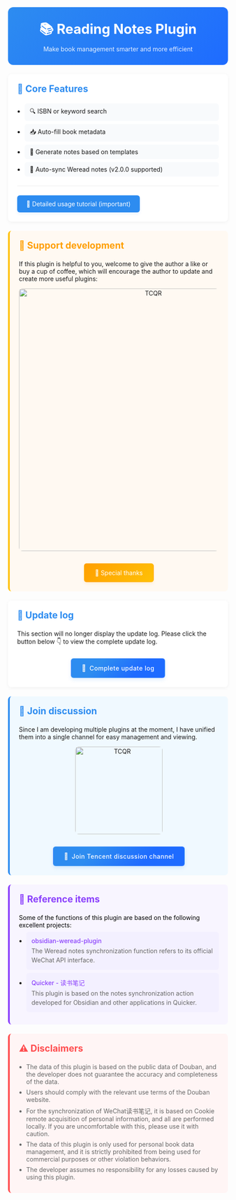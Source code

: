 <div class="sy__outline" style="max-width: 800px; margin: 0 auto;">
    <div style="text-align: center; padding: 2em; background: linear-gradient(135deg, #2d8cf0, #1e6bff); border-radius: 12px;">
        <h1 style="color: white; margin: 0; font-size: 2.2em;">📚 Reading Notes Plugin</h1>
        <div style="color: rgba(255,255,255,0.9); margin-top: 0.5em;">Make book management smarter and more efficient</div>
    </div>
    <div style="margin-top: 1.5em; padding: 1.5em; background: white; border-radius: 8px; box-shadow: 0 2px 8px rgba(0,0,0,0.05);">
        <h2 style="color: #2d8cf0; margin: 0 0 1em;">🚀 Core Features</h2>
        <ul style="margin: 0; padding-left: 1.2em;">
            <li style="margin: 0.5em 0; padding: 8px 12px; background: #f8fafc; border-radius: 6px;">🔍 ISBN or keyword search</li>
            <li style="margin: 0.5em 0; padding: 8px 12px; background: #f8fafc; border-radius: 6px;">📥 Auto-fill book metadata</li>
            <li style="margin: 0.5em 0; padding: 8px 12px; background: #f8fafc; border-radius: 6px;">📝 Generate notes based on templates</li>
            <li style="margin: 0.5em 0; padding: 8px 12px; background: #f8fafc; border-radius: 6px;">📗 Auto-sync Weread notes (v2.0.0 supported)</li>
        </ul>
        <div style="margin: 1.5em 0; border-top: 1px solid #eee;"></div>
        <a href="https://ttl8ygt82u.feishu.cn/wiki/VZdjwDNxWi4j0jkdyxMcOg2VnFf?from=from_copylink" 
           style="display: inline-flex; 
                  align-items: center; 
                  padding: 10px 20px; 
                  background: #2d8cf0; 
                  color: white; 
                  border-radius: 6px; 
                  text-decoration: none;
                  transition: all 0.3s cubic-bezier(0.4, 0, 0.2, 1);
                  transform: translateY(0);
                  box-shadow: 0 4px 6px rgba(45,140,240,0.1);
                  border: 1px solid rgba(45,140,240,0.2);"
           onmouseover="this.style.transform='translateY(-2px)'; this.style.boxShadow='0 6px 12px rgba(45,140,240,0.2)'"
           onmouseout="this.style.transform='translateY(0)'; this.style.boxShadow='0 4px 6px rgba(45,140,240,0.1)'"
           onmousedown="this.style.transform='translateY(1px)'"
           onmouseup="this.style.transform='translateY(-2px)'">
            📖 Detailed usage tutorial (important)
        </a>
    </div>
    <div style="margin: 1.5em 0; padding: 1.5em; background: #fff9f2; border-left: 4px solid #ffc107; border-radius: 8px;">
        <h2 style="color: #ff9f00; margin: 0 0 1em;">🌹 Support development</h2>
        <p style="margin: 0.5em 0;">If this plugin is helpful to you, welcome to give the author a like or buy a cup of coffee, which will encourage the author to update and create more useful plugins:</p>
        <div style="margin: 1em 0; text-align: center;">
            <img src="https://glaube-ty.oss-cn-chengdu.aliyuncs.com/img/ReQR.png"
                 alt="TCQR"
                 style="width: 600px; border-radius: 8px; margin-bottom: 1em;">
        </div>
        <div style="text-align: center;">
            <a href="https://ttl8ygt82u.feishu.cn/wiki/VZdjwDNxWi4j0jkdyxMcOg2VnFf#share-AlWNdLXSPo4nonxhsUOcP7tYnnb" 
                style="display: inline-flex; 
                        align-items: center; 
                        padding: 12px 24px; 
                        background: linear-gradient(135deg, #ff9f00, #ffc107); 
                        color: white; 
                        border-radius: 6px; 
                        text-decoration: none;
                        transition: all 0.3s cubic-bezier(0.4, 0, 0.2, 1);
                        transform: translateY(0);
                        box-shadow: 0 4px 6px rgba(255,159,0,0.1);
                        border: 1px solid rgba(255,159,0,0.2);"
                onmouseover="this.style.transform='translateY(-2px)'; this.style.boxShadow='0 6px 12px rgba(255,159,0,0.2)'"
                onmouseout="this.style.transform='translateY(0)'; this.style.boxShadow='0 4px 6px rgba(255,159,0,0.1)'"
                onmousedown="this.style.transform='translateY(1px)'"
                onmouseup="this.style.transform='translateY(-2px)'">
                💖 Special thanks
            </a>
        </div>
    </div>
    <div style="margin: 1.5em 0; padding: 1.5em; background: white; border-radius: 8px; box-shadow: 0 2px 8px rgba(0,0,0,0.05);">
        <h2 style="color: #2d8cf0; margin: 0 0 1em;">📅 Update log</h2>
        <p style="margin: 0.5em 0;">This section will no longer display the update log. Please click the button below 👇 to view the complete update log.</p>
        <div style="text-align: center;">
        <a href="https://ttl8ygt82u.feishu.cn/wiki/KbpBw3NoCiCeyqkRb0iceTRtnKh" 
           style="display: inline-flex;
                  align-items: center;
                  padding: 12px 24px;
                  background: linear-gradient(135deg, #2d8cf0 30%, #1e6bff 70%);
                  color: white;
                  border-radius: 6px;
                  text-decoration: none;
                  transition: all 0.3s cubic-bezier(0.4, 0, 0.2, 1);
                  transform: translateY(0);
                  box-shadow: 0 4px 8px rgba(45,140,240,0.15);
                  border: 1px solid rgba(255,255,255,0.2);
                  margin-top: 1.2em;
                  gap: 8px;">
            <span style="font-size: 1.1em; filter: drop-shadow(0 1px 1px rgba(0,0,0,0.1));">📄</span>
            <span style="font-weight: 500; letter-spacing: 0.5px;">Complete update log</span>
        </a>
        </div>
    </div>
    <div style="margin: 1.5em 0; padding: 1.5em; background: #f0f9ff; border-left: 4px solid #2d8cf0; border-radius: 8px;">
        <h2 style="color: #2d8cf0; margin: 0 0 1em;">💬 Join discussion</h2>
        <p style="margin: 0.5em 0;">Since I am developing multiple plugins at the moment, I have unified them into a single channel for easy management and viewing.</p>
        <div style="margin: 1em 0; text-align: center;">
            <img src="https://glaube-ty.oss-cn-chengdu.aliyuncs.com/img/TCQR.jpg"
                 alt="TCQR"
                 style="width: 200px; border-radius: 8px; margin-bottom: 1em;">
        </div>
        <div style="text-align: center;">
            <a href="https://pd.qq.com/s/2ks4079x0"
                style="display: inline-flex;
                        align-items: center;
                        padding: 12px 24px;
                        background: linear-gradient(135deg, #2d8cf0 30%, #1e6bff 70%);
                        color: white;
                        border-radius: 6px;
                        text-decoration: none;
                        transition: all 0.3s cubic-bezier(0.4, 0, 0.2, 1);
                        transform: translateY(0);
                        box-shadow: 0 4px 8px rgba(45,140,240,0.15);
                        border: 1px solid rgba(255,255,255,0.2);
                        margin: 0 auto;
                        gap: 8px;"
                onmouseover="this.style.transform='translateY(-2px)'; this.style.boxShadow='0 6px 12px rgba(45,140,240,0.2)'"
                onmouseout="this.style.transform='translateY(0)'; this.style.boxShadow='0 4px 6px rgba(45,140,240,0.1)'"
                onmousedown="this.style.transform='translateY(1px)'"
                onmouseup="this.style.transform='translateY(-2px)'">
                <span style="font-size: 1.1em; filter: drop-shadow(0 1px 1px rgba(0,0,0,0.1));">👥</span>
                <span style="font-weight: 500; letter-spacing: 0.5px;">Join Tencent discussion channel</span>
            </a>
        </div>
    </div>
    <div style="margin: 1.5em 0; padding: 1.5em; background: #f8f5ff; border-left: 4px solid #8a3ffc; border-radius: 8px;">
        <h2 style="color: #8a3ffc; margin: 0 0 1em;">🔮 Reference items</h2>
        <p style="margin: 0.5em 0; color: black;">Some of the functions of this plugin are based on the following excellent projects:</p>
        <ul style="margin: 0; padding-left: 1.2em;">
            <li style="margin: 0.5em 0; padding: 12px; background: #f3f0ff; border-radius: 6px;">
                <a href="https://github.com/zhaohongxuan/obsidian-weread-plugin" 
                   style="color: #8a3ffc; 
                          text-decoration: none;
                          font-weight: 500;
                          display: block;
                          margin-bottom: 4px;"
                   onmouseover="this.style.textDecoration='underline'"
                   onmouseout="this.style.textDecoration='none'">
                    obsidian-weread-plugin
                </a>
                <span style="color: #666; display: block; line-height: 1.5;">
                    The Weread notes synchronization function refers to its official WeChat API interface.
                </span>
            </li>
            <li style="margin: 0.5em 0; padding: 12px; background: #f3f0ff; border-radius: 6px;">
                <a href="https://getquicker.net/sharedaction?code=c9154e53-d422-43de-4832-08dc59347e50" 
                   style="color: #8a3ffc; 
                          text-decoration: none;
                          font-weight: 500;
                          display: block;
                          margin-bottom: 4px;"
                   onmouseover="this.style.textDecoration='underline'"
                   onmouseout="this.style.textDecoration='none'">
                    Quicker - 读书笔记
                </a>
                <span style="color: #666; display: block; line-height: 1.5;">
                    This plugin is based on the notes synchronization action developed for Obsidian and other applications in Quicker.
                </span>
            </li>
        </ul>
    </div>
    <div style="margin: 1.5em 0; padding: 1.5em; background: #fff5f5; border-left: 4px solid #ff4d4f; border-radius: 8px;">
        <h2 style="color: #ff4d4f; margin: 0 0 1em;">⚠️ Disclaimers</h2>
        <ul style="margin: 0.5em 0; padding-left: 1.2em; color: #666;">
            <li style="margin: 0.5em 0;">The data of this plugin is based on the public data of Douban, and the developer does not guarantee the accuracy and completeness of the data.</li>
            <li style="margin: 0.5em 0;">Users should comply with the relevant use terms of the Douban website.</li>
            <li style="margin: 0.5em 0;">For the synchronization of WeChat读书笔记, it is based on Cookie remote acquisition of personal information, and all are performed locally. If you are uncomfortable with this, please use it with caution.</li>
            <li style="margin: 0.5em 0;">The data of this plugin is only used for personal book data management, and it is strictly prohibited from being used for commercial purposes or other violation behaviors.</li>
            <li style="margin: 0.5em 0;">The developer assumes no responsibility for any losses caused by using this plugin.</li>
        </ul>
    </div>
</div>